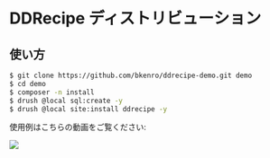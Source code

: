 # DDRecipe ディストリビューション

## 使い方

```bash
$ git clone https://github.com/bkenro/ddrecipe-demo.git demo
$ cd demo
$ composer -n install
$ drush @local sql:create -y
$ drush @local site:install ddrecipe -y
```

使用例はこちらの動画をご覧ください:

[![](https://img.youtube.com/vi/Qbb-MjpwHAk/0.jpg)](https://www.youtube.com/watch?v=Qbb-MjpwHAk)

